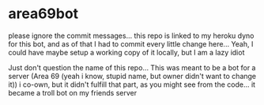# area69bot
please ignore the commit messages... this repo is linked to my heroku dyno for this bot, and as of that I had to commit every little change here... Yeah, I could have maybe setup a working copy of it locally, but I am a lazy idiot

Just don't question the name of this repo... This was meant to be a bot for a server (Area 69 (yeah i know, stupid name, but owner didn't want to change it)) i co-own, but it didn't fulfill that part, as you might see from the code... it became a troll bot on my friends server
